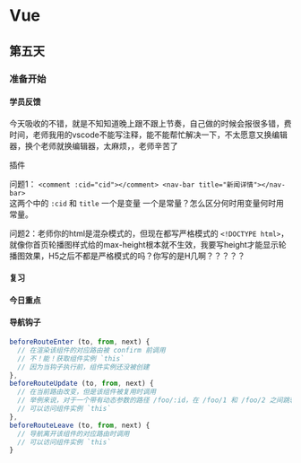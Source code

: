# Vue

## 第五天

### 准备开始

#### 学员反馈

今天吸收的不错，就是不知知道晚上跟不跟上节奏，自己做的时候会报很多错，费时间，老师我用的vscode不能写注释，能不能帮忙解决一下，不太愿意又换编辑器，换个老师就换编辑器，太麻烦，，老师辛苦了

插件

问题1： `<comment :cid="cid"></comment> <nav-bar title="新闻详情"></nav-bar>`  
这两个中的 `:cid` 和 `title` 一个是变量 一个是常量？怎么区分何时用变量何时用常量。 

问题2：老师你的html是混杂模式的，但现在都写严格模式的 `<!DOCTYPE html>`，就像你首页轮播图样式给的max-height根本就不生效，我要写height才能显示轮播图效果，H5之后不都是严格模式的吗？你写的是H几啊？？？？？

#### 复习

#### 今日重点

#### 导航钩子

```javascript
beforeRouteEnter (to, from, next) {
  // 在渲染该组件的对应路由被 confirm 前调用
  // 不！能！获取组件实例 `this`
  // 因为当钩子执行前，组件实例还没被创建
},
beforeRouteUpdate (to, from, next) {
  // 在当前路由改变，但是该组件被复用时调用
  // 举例来说，对于一个带有动态参数的路径 /foo/:id，在 /foo/1 和 /foo/2 之间跳转的时候，由于会渲染同样的 Foo 组件，因此组件实例会被复用。而这个钩子就会在这个情况下被调用。
  // 可以访问组件实例 `this`
},
beforeRouteLeave (to, from, next) {
  // 导航离开该组件的对应路由时调用
  // 可以访问组件实例 `this`
}
```
